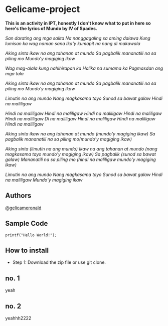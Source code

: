 # Gelicame-project
**This is an activity in IPT, honestly I don't know what to put in here so here's the lyrics of Mundo by IV of Spades.**

*San darating ang mga salita*
*Na nanggagaling sa aming dalawa*
*Kung lumisan ka wag naman sana*
*Ika'y kumapit na nang di makawala*

*Aking sinta ikaw na ang tahanan at mundo*
*Sa pagbalik mananatili na sa piling mo*
*Mundo’y magiging ikaw*

*Wag mag-alala kung nahihirapan ka*
*Halika na sumama ka*
*Pagmasdan ang mga tala*

*Aking sinta ikaw na ang tahanan at mundo*
*Sa pagbalik mananatili na sa piling mo*
*Mundo'y magiging ikaw*

*Limutin na ang mundo*
*Nang magkasama tayo*
*Sunod sa bawat galaw*
*Hindi na maliligaw*

*Hindi na maliligaw*
*Hindi na maliligaw*
*Hindi na maliligaw*
*Hindi na maliligaw*
*Hindi na maliligaw*
*Di na maliligaw*
*Hindi na maliligaw*
*Hindi na maliligaw*
*Hindi na maliligaw*

*Aking sinta ikaw na ang tahanan at mundo (mundo'y magiging ikaw)*
*Sa pagbalik mananatili na sa piling mo(mundo'y magiging ikaw)*

*Aking sinta (limutin na ang mundo)*
*Ikaw na ang tahanan at mundo (nang magkasama tayo mundo'y magiging ikaw)*
*Sa pagbalik (sunod sa bawat galaw)*
*Mananatili na sa piling mo (hindi na maliligaw mundo'y magiging ikaw)*

*Limutin na ang mundo*
*Nang magkasama tayo*
*Sunod sa bawat galaw*
*Hindi na maliligaw*
*Mundo'y magiging ikaw*

## Authors
[@gelicameronald](https://github.com/DepressedCollegeStudent)

## Sample Code
`printf("Hello World!");`

## How to install
- Step 1: Download the zip file or use git clone.

## no. 1
yeah

## no. 2
yeahhh2222